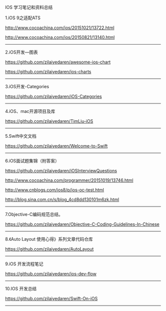 IOS 学习笔记和资料总结

1.iOS 9之适配ATS

http://www.cocoachina.com/ios/20151021/13722.html

http://www.cocoachina.com/ios/20150821/13140.html

----------------------------------------------------------------------
2.iOS开发—图表

https://github.com/zilaiyedaren/awesome-ios-chart

https://github.com/zilaiyedaren/ios-charts

-----------------------------------------------------------------------
3.iOS开发-Categories

https://github.com/zilaiyedaren/iOS-Categories

-----------------------------------------------------------------------
4.iOS、mac开源项目及库

https://github.com/zilaiyedaren/TimLiu-iOS

-----------------------------------------------------------------------
5.Swift中文文档

https://github.com/zilaiyedaren/Welcome-to-Swift

-----------------------------------------------------------------------
6.iOS面试题集锦（附答案）

https://github.com/zilaiyedaren/iOSInterviewQuestions

http://www.cocoachina.com/programmer/20151019/13746.html

http://www.cnblogs.com/ios8/p/ios-oc-test.html

http://blog.sina.com.cn/s/blog_4cd8dd130101m6zk.html 

-----------------------------------------------------------------------
7.Objective-C编码规范总结。

https://github.com/zilaiyedaren/Objective-C-Coding-Guidelines-In-Chinese

-----------------------------------------------------------------------
8.《Auto Layout 使用心得》系列文章代码仓库 

https://github.com/zilaiyedaren/AutoLayout

-----------------------------------------------------------------------
9.iOS 开发流程笔记

https://github.com/zilaiyedaren/ios-dev-flow

-----------------------------------------------------------------------
10.IOS 开发总结

https://github.com/zilaiyedaren/Swift-On-iOS

-----------------------------------------------------------------------